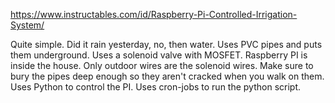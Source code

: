 https://www.instructables.com/id/Raspberry-Pi-Controlled-Irrigation-System/

Quite simple. Did it rain yesterday, no, then water. Uses PVC pipes and puts them underground. Uses a solenoid valve with MOSFET. Raspberry PI is inside the house. Only outdoor wires are the solenoid wires. Make sure to bury the pipes deep enough so they aren't cracked when you walk on them. Uses Python to control the PI. Uses cron-jobs to run the python script.
